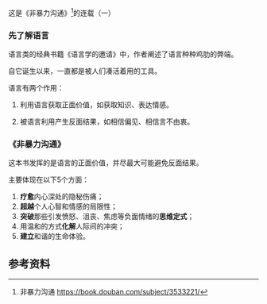 这是《非暴力沟通》[^1]的连载（一）

### 先了解语言

语言类的经典书籍《语言学的邀请》中，作者阐述了语言种种鸡肋的弊端。

自它诞生以来，一直都是被人们凑活着用的工具。

语言有两个作用：

1. 利用语言获取正面价值，如获取知识、表达情感。

2. 被语言利用产生反面结果，如相信偏见、相信言不由衷。

### 《非暴力沟通》

这本书发挥的是语言的正面价值，并尽最大可能避免反面结果。

主要体现在以下5个方面：

1. **疗愈**内心深处的隐秘伤痛；
2. **超越**个人心智和情感的局限性；
3. **突破**那些引发愤怒、沮丧、焦虑等负面情绪的**思维定式**；
4. 用温和的方式**化解**人际间的冲突；
5. **建立**和谐的生命体验。



## 参考资料

[^1]:非暴力沟通 https://book.douban.com/subject/3533221/



